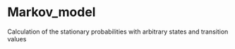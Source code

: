 # Markov_model
Calculation of the stationary probabilities with arbitrary states and transition values
